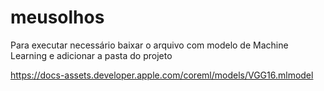 # meusolhos

Para executar necessário baixar o arquivo com modelo de Machine Learning e adicionar a pasta do projeto

https://docs-assets.developer.apple.com/coreml/models/VGG16.mlmodel

